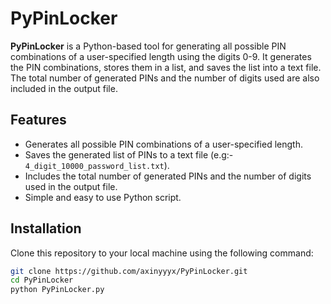 # PyPinLocker

**PyPinLocker** is a Python-based tool for generating all possible PIN combinations of a user-specified length using the digits 0-9. It generates the PIN combinations, stores them in a list, and saves the list into a text file. The total number of generated PINs and the number of digits used are also included in the output file.

## Features
- Generates all possible PIN combinations of a user-specified length.
- Saves the generated list of PINs to a text file (e.g:- `4_digit_10000_password_list.txt`).
- Includes the total number of generated PINs and the number of digits used in the output file.
- Simple and easy to use Python script.

## Installation

Clone this repository to your local machine using the following command:

```bash
git clone https://github.com/axinyyyx/PyPinLocker.git
cd PyPinLocker
python PyPinLocker.py
```

